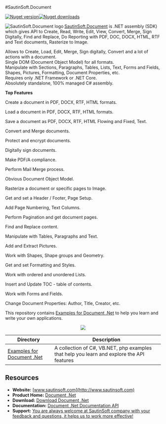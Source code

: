 #SautinSoft.Document

[![Nuget version](https://img.shields.io/nuget/v/SautinSoft.Document?style=for-the-badge)](https://www.nuget.org/packages/sautinsoft.document/)[![Nuget downloads](https://img.shields.io/nuget/dt/SautinSoft.Document?style=for-the-badge)](https://www.nuget.org/packages/sautinsoft.document/)

<img src="https://www.sautinsoft.com/images/components/d.svg" alt="SautinSoft.Document logo" align="left" />

[SautinSoft.Document](https://sautinsoft.com/products/document/) is .NET assembly (SDK) which gives API to Create, Read, Write, Edit, View, Convert, Merge, Sign Digitally, Find and Replace, Do Reporting with PDF, DOC, DOCX, HTML, RTF and Text documents, Rasterize to Image.

Allows to Create, Load, Edit, Merge, Sign digitally, Convert and a lot of actions with a document.</br>
Single DOM (Document Object Model) for all formats.</br>
Manipulate with Sections, Paragraphs, Tables, Lists, Text, Forms and Fields, Shapes, Pictures, Formatting, Document Properties, etc.</br>
Requires only .NET Framework or .NET Core.</br>
Absolutely standalone, 100% managed C# assembly.</br>

<b>Top Features</b>

Create a document in PDF, DOCX, RTF, HTML formats.</br>

Load a document in PDF, DOCX, RTF, HTML formats.</br>

Save a document as PDF, DOCX, RTF, HTML Flowing and Fixed, Text.</br>

Convert and Merge documents.</br>

Protect and encrypt documents.</br>

Digitally sign documents.</br>

Make PDF/A compliance.</br>

Perform Mail Merge process.</br>

Obvious Document Object Model.</br>

Rasterize a document or specific pages to Image.</br>

Get and set a Header / Footer, Page Setup.</br>

Add Page Numbering, Text Columns.</br>

Perform Pagination and get document pages.</br>

Find and Replace content.</br>

Manipulate with Tables, Paragraphs and Text.</br>

Add and Extract Pictures.</br>

Work with Shapes, Shape groups and Geometry.</br>

Get and set Formatting and Styles.</br>

Work with ordered and unordered Lists.</br>

Insert and Update TOC - table of contents.</br>

Work with Forms and Fields.</br>

Change Document Properties: Author, Title, Creator, etc.</br>

This repository contains [Examples for Document .Net](https://sautinsoft.com/products/document/help/net/) to help you learn and write your own applications.

<p align="center">

  <a title="Download complete Document .Net" href="https://sautinsoft.com/thankyou.php?download=document_net.zip">
	<img src="https://sautinsoft.com/images/zip_file_download.png" />
  </a>
</p>

Directory | Description
--------- | -----------
[Examples for Document .Net](https://sautinsoft.com/products/document/help/net/developer-guide/documentbuilder-overview.php) | A collection of C#, VB.NET, php examples that help you learn and explore the API features


## Resources

+ **Website:** [www.sautinsoft.com](http://www.sautinsoft.com)
+ **Product Home:** [Document .Net](https://sautinsoft.com/products/document/)
+ **Download:** [Download Document .Net](https://sautinsoft.com/products/document/download.php)
+ **Documentation:** [Document .Net Documentation API](https://sautinsoft.com/products/document/help/net/api-reference/html/R_Project_Document__Net_-_API_Reference.htm)
+ **Support:** [You are always welcome at SautinSoft company with your feedback and questions, it helps us to work more effective!](https://sautinsoft.com/support.php)
